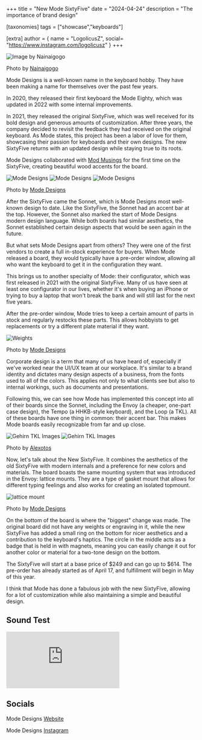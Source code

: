 +++
title = "New Mode SixtyFive"
date = "2024-04-24"
description = "The importance of brand design"

[taxonomies]
tags = ["showcase","keyboards"]

[extra]
author = { name = "LogolicusZ", social= "https://www.instagram.com/logolicusz" }
+++

<img src="/imgs/SixtyFive-article/SixtyFive6.jpg" alt="Image by Nainaigogo" title="Mode SixtyFive" class="TitleImage">

<p class="image-text">Photo by <a href="https://www.instagram.com/nainaigogo/">Nainaigogo</a></p>

Mode Designs is a well-known name in the keyboard hobby. They have been making a name for themselves over the past few years.

In 2020, they released their first keyboard the Mode Eighty, which was updated in 2022 with some internal improvements.

In 2021, they released the original SixtyFive, which was well received for its bold design and generous amounts of customization. After three years, the company decided to revisit the feedback they had received on the original keyboard. As Mode states, this project has been a labor of love for them, showcasing their passion for keyboards and their own designs. The new SixtyFive returns with an updated design while staying true to its roots.

Mode Designs collaborated with [Mod Musings](https://www.instagram.com/mod.musings/) for the first time on the SixtyFive, creating beautiful wood accents for the board.

<div class="triple">
<img src="/imgs/SixtyFive-article/SixtyFive1.png" alt="Mode Designs" title="Mode Designs" class="tripleImage"> 
<img src="/imgs/SixtyFive-article/SixtyFive2.png" alt="Mode Designs" title="Mode Designs" class="tripleImage">
<img src="/imgs/SixtyFive-article/SixtyFive7.png" alt="Mode Designs" title="Mode Designs" class="tripleImage">
</div>

<p class="image-text">Photo by <a href="https://modedesigns.com/pages/sixtyfive">Mode Designs</a></p>

After the SixtyFive came the Sonnet, which is Mode Designs most well-known design to date. Like the SixtyFive, the Sonnet had an accent bar at the top. However, the Sonnet also marked the start of Mode Designs modern design language. While both boards had similar aesthetics, the Sonnet established certain design aspects that would be seen again in the future.

But what sets Mode Designs apart from others? They were one of the first vendors to create a full in-stock experience for buyers. When Mode released a board, they would typically have a pre-order window, allowing all who want the keyboard to get it in the configuration they want.

This brings us to another specialty of Mode: their configurator, which was first released in 2021 with the original SixtyFive. Many of us have seen at least one configurator in our lives, whether it's when buying an iPhone or trying to buy a laptop that won't break the bank and will still last for the next five years.

After the pre-order window, Mode tries to keep a certain amount of parts in stock and regularly restocks these parts. This allows hobbyists to get replacements or try a different plate material if they want.

<img src="/imgs/SixtyFive-article/Mode Weights.webp" alt="Weights" title="Weights" class="landscapeImage">

<p class="image-text">Photo by <a href="https://modedesigns.com/pages/sixtyfive">Mode Designs</a></p>

Corporate design is a term that many of us have heard of, especially if we've worked near the UI/UX team at our workplace. It's similar to a brand identity and dictates many design aspects of a business, from the fonts used to all of the colors. This applies not only to what clients see but also to internal workings, such as documents and presentations.

Following this, we can see how Mode has implemented this concept into all of their boards since the Sonnet, including the Envoy (a cheaper, one-part case design), the Tempo (a HHKB-style keyboard), and the Loop (a TKL). All of these boards have one thing in common: their accent bar. This makes Mode boards easily recognizable from far and up close. 

<div class="duo">
<img src="/imgs/SixtyFive-article/SixtyFive3.jpg" alt="Gehirn TKL Images" title="Alexotos" class="duoImage"> 
<img src="/imgs/SixtyFive-article/SixtyFive4.jpg" alt="Gehirn TKL Images" title="Alexotos" class="duoImage">
</div>
<p class="image-text">Photo by <a href="https://www.instagram.com/alexotos/">Alexotos</a></p>
  
Now, let's talk about the New SixtyFive. It combines the aesthetics of the old SixtyFive with modern internals and a preference for new colors and materials. The board boasts the same mounting system that was introduced in the Envoy: lattice mounts. They are a type of gasket mount that allows for different typing feelings and also works for creating an isolated topmount.

<img src="/imgs/SixtyFive-article/Latticemount.webp" alt="lattice mount" title="lattice mount" class="duoImage"> 

<p class="image-text">Photo by <a href="https://modedesigns.com/pages/sixtyfive">Mode Designs</a></p>

On the bottom of the board is where the "biggest" change was made. The original board did not have any weights or engraving in it, while the new SixtyFive has added a small ring on the bottom for nicer aesthetics and a contribution to the keyboard's haptics. The circle in the middle acts as a badge that is held in with magnets, meaning you can easily change it out for another color or material for a two-tone design on the bottom.

The SixtyFive will start at a base price of $249 and can go up to $614. The pre-order has already started as of April 17, and fulfillment will begin in May of this year.

I think that Mode has done a fabulous job with the new SixtyFive, allowing for a lot of customization while also maintaining a simple and beautiful design.

## Sound Test

<iframe  src="https://www.youtube.com/embed/mJJHJyMPSTI?si=8-zZ74rrWyt5Qyda&amp;start=1488" title="YouTube video player" frameborder="0" allow="accelerometer; autoplay; clipboard-write; encrypted-media; gyroscope; picture-in-picture; web-share" referrerpolicy="strict-origin-when-cross-origin" allowfullscreen></iframe>

## Socials

Mode Designs [Website](https://modedesigns.com/)

Mode Designs [Instagram](https://www.instagram.com/modekeyboards/s)